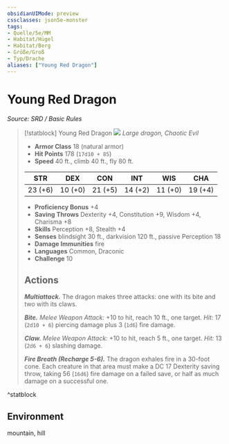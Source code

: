 ```yaml
---
obsidianUIMode: preview
cssclasses: json5e-monster
tags:
- Quelle/5e/MM
- Habitat/Hügel
- Habitat/Berg
- Größe/Groß
- Typ/Drache
aliases: ["Young Red Dragon"]
---
```

# Young Red Dragon
*Source: SRD / Basic Rules*  

> [!statblock] Young Red Dragon
> ![](compendium/bestiary/dragon/token/young-red-dragon.png#token)
> *Large dragon, Chaotic Evil*
> 
> - **Armor Class** 18  (natural armor)
> - **Hit Points** 178 (`17d10 + 85`)
> - **Speed** 40 ft., climb 40 ft., fly 80 ft.
> 
> |STR|DEX|CON|INT|WIS|CHA|
> |:---:|:---:|:---:|:---:|:---:|:---:|
> |23 (+6)|10 (+0)|21 (+5)|14 (+2)|11 (+0)|19 (+4)|
> 
> - **Proficiency Bonus** +4
> - **Saving Throws** Dexterity +4, Constitution +9, Wisdom +4, Charisma +8
> - **Skills** Perception +8, Stealth +4
> - **Senses** blindsight 30 ft., darkvision 120 ft., passive Perception 18
> - **Damage Immunities** fire
> - **Languages** Common, Draconic
> - **Challenge** 10
> 
> ## Actions
> 
> ***Multiattack.*** The dragon makes three attacks: one with its bite and two with its claws.
> 
> ***Bite.*** *Melee Weapon Attack:* +10 to hit, reach 10 ft., one target. *Hit:* 17 (`2d10 + 6`) piercing damage plus 3 (`1d6`) fire damage.
> 
> ***Claw.*** *Melee Weapon Attack:* +10 to hit, reach 5 ft., one target. *Hit:* 13 (`2d6 + 6`) slashing damage.
> 
> ***Fire Breath (Recharge 5-6).*** The dragon exhales fire in a 30-foot cone. Each creature in that area must make a DC 17 Dexterity saving throw, taking 56 (`16d6`) fire damage on a failed save, or half as much damage on a successful one.
^statblock

## Environment

mountain, hill